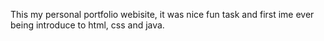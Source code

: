 This my personal portfolio webisite, it was nice fun task and first ime ever being introduce to html, css and java.
